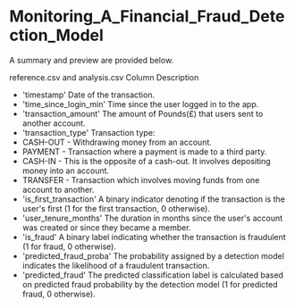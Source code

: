 # Monitoring_A_Financial_Fraud_Detection_Model

A summary and preview are provided below.

reference.csv and analysis.csv
Column	Description
* 'timestamp'	Date of the transaction.
* 'time_since_login_min'	Time since the user logged in to the app.
* 'transaction_amount'	The amount of Pounds(£) that users sent to another account.
* 'transaction_type'	Transaction type:
* CASH-OUT - Withdrawing money from an account.
* PAYMENT - Transaction where a payment is made to a third party.
* CASH-IN - This is the opposite of a cash-out. It involves depositing money into an account.
* TRANSFER - Transaction which involves moving funds from one account to another.
* 'is_first_transaction'	A binary indicator denoting if the transaction is the user's first (1 for the first transaction, 0 otherwise).
* 'user_tenure_months'	The duration in months since the user's account was created or since they became a member.
* 'is_fraud'	A binary label indicating whether the transaction is fraudulent (1 for fraud, 0 otherwise).
* 'predicted_fraud_proba'	The probability assigned by a detection model indicates the likelihood of a fraudulent transaction.
* 'predicted_fraud'	The predicted classification label is calculated based on predicted fraud probability by the detection model (1 for predicted fraud, 0 otherwise).
